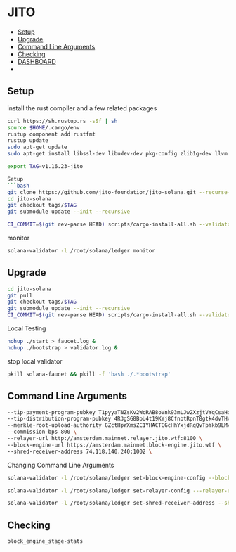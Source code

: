 # JITO 

* [Setup](#setup)
* [Upgrade](#upgrade)
* [Command Line Arguments](#command-line-arguments)
* [Checking](#checking)
* [DASHBOARD](https://jito.retool.com/embedded/public/3557dd68-f772-4f4f-8a7b-f479941dba02)
* 

## Setup

install the rust compiler and a few related packages
```bash
curl https://sh.rustup.rs -sSf | sh
source $HOME/.cargo/env
rustup component add rustfmt
rustup update
sudo apt-get update
sudo apt-get install libssl-dev libudev-dev pkg-config zlib1g-dev llvm clang cmake make libprotobuf-dev protobuf-compiler
```
```bash
export TAG=v1.16.23-jito
```
```bash
Setup
```bash
git clone https://github.com/jito-foundation/jito-solana.git --recurse-submodules
cd jito-solana
git checkout tags/$TAG
git submodule update --init --recursive

CI_COMMIT=$(git rev-parse HEAD) scripts/cargo-install-all.sh --validator-only ~/.local/share/solana/install/releases/"$TAG"
```
monitor
```bash
solana-validator -l /root/solana/ledger monitor
```

## Upgrade
```bash
cd jito-solana
git pull
git checkout tags/$TAG
git submodule update --init --recursive
CI_COMMIT=$(git rev-parse HEAD) scripts/cargo-install-all.sh --validator-only ~/.local/share/solana/install/releases/"$TAG"
```
Local Testing
```bash
nohup ./start > faucet.log &
nohup ./bootstrap > validator.log &
```
stop local validator
```bash
pkill solana-faucet && pkill -f 'bash ./.*bootstrap'
```

## Command Line Arguments
```bash
--tip-payment-program-pubkey T1pyyaTNZsKv2WcRAB8oVnk93mLJw2XzjtVYqCsaHqt \
--tip-distribution-program-pubkey 4R3gSG8BpU4t19KYj8CfnbtRpnT8gtk4dvTHxVRwc2r7 \
--merkle-root-upload-authority GZctHpWXmsZC1YHACTGGcHhYxjdRqQvTpYkb9LMvxDib \
--commission-bps 800 \
--relayer-url http://amsterdam.mainnet.relayer.jito.wtf:8100 \
--block-engine-url https://amsterdam.mainnet.block-engine.jito.wtf \
--shred-receiver-address 74.118.140.240:1002 \
```

Changing Command Line Arguments
```bash
solana-validator -l /root/solana/ledger set-block-engine-config --block-engine-url https://nyc.testnet.block-engine.jito.wtf
```
```bash
solana-validator -l /root/solana/ledger set-relayer-config ---relayer-url http://amsterdam.mainnet.relayer.jito.wtf:8100
```
```bash
solana-validator -l /root/solana/ledger set-shred-receiver-address --shred-receiver-address 74.118.140.240:1002
```

## Checking
```bash
block_engine_stage-stats
```
